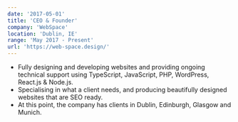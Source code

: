 ```yaml
---
date: '2017-05-01'
title: 'CEO & Founder'
company: 'WebSpace'
location: 'Dublin, IE'
range: 'May 2017 - Present'
url: 'https://web-space.design/'
---
```


- Fully designing and developing websites and providing ongoing technical support using TypeScript, JavaScript, PHP, WordPress, React.js & Node.js.
- Specialising in what a client needs, and producing beautifully designed websites that are SEO ready.
- At this point, the company has clients in Dublin, Edinburgh, Glasgow and Munich.

